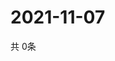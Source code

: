 # 2021-11-07
  共 0条

  <!-- BEGIN -->
  <!-- 最后更新时间Sun Nov 07 2021 15:03:09 GMT+0000 (Coordinated Universal Time) -->
  
  <!-- END -->
  
  